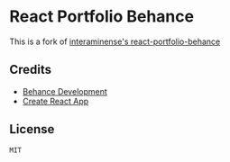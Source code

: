 # React Portfolio Behance
This is a fork of [interaminense's react-portfolio-behance](https://github.com/interaminense/react-portfolio-behance)

## Credits
* [Behance Development](https://www.behance.net/dev)
* [Create React App](https://github.com/facebookincubator/create-react-app)

## License
`MIT`

